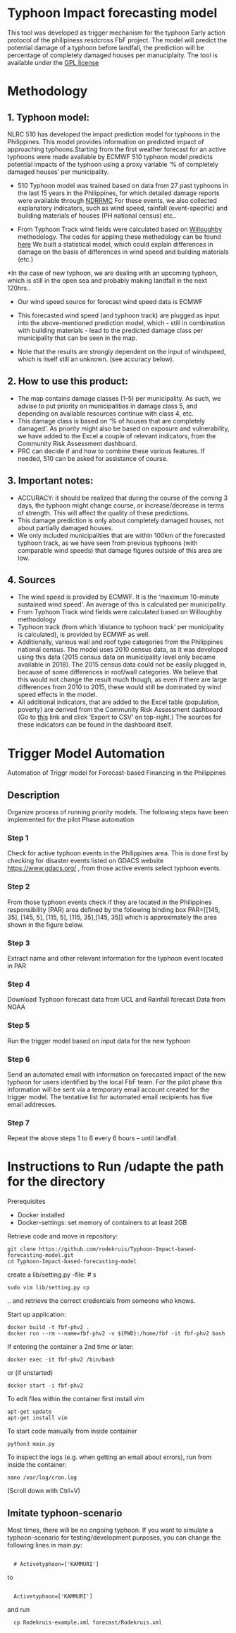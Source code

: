 # Typhoon Impact forecasting model

This tool was developed as trigger mechanism for the typhoon Early action protocol of the philipiness resdcross FbF project. The model will predict the potential damage of a typhoon before landfall, the prediction will be percentage of completely damaged houses per manuciplaity.
The tool is available under the [GPL license](https://github.com/rodekruis/Typhoon-Impact-based-forecasting-model/blob/master/LICENSE)

# Methodology


## 1. Typhoon model:

NLRC 510 has developed the impact prediction model for typhoons in the Philippines. This model provides information on predicted impact of approaching typhoons.Starting from the first weather forecast for an active typhoons were made available by ECMWF 510 typhoon model predicts potential impacts of the typhoon using a proxy variable ‘% of completely damaged houses’ per municipality.

* 510 Typhoon model was trained based on data from 27 past typhoons in the last 15 years in the Philippines, for which detailed damage reports were available through [NDRRMC](https://www.ndrrmc.gov.ph/) For these events, we also collected explanatory indicators, such as wind speed, rainfall (event-specific) and building materials of houses (PH national census) etc..

* From Typhoon Track wind fields were calculated based on [Willoughby](https://journals.ametsoc.org/view/journals/mwre/132/12/mwr2831.1.xml) methodology. The codes for appling these methedology can be found [here](https://github.com/rodekruis/TYPHOONTRACK2GRIDPOINT) We built a statistical model, which could explain differences in damage on the basis of differences in wind speed and building materials (etc.)

*In the case of new typhoon, we are dealing with an upcoming typhoon, which is still in the open sea and probably making landfall in the next 120hrs..
*	Our wind speed source for forecast wind speed data is ECMWF
*	This forecasted wind speed (and typhoon track) are plugged as input into the above-mentioned prediction model, which - still in combination with building materials - lead to the predicted damage class per municipality that can be seen in the map.

*	Note that the results are strongly dependent on the input of windspeed, which is itself still an unknown. (see accuracy below).

## 2. How to use this product:

* The map contains damage classes (1-5) per municipality. As such, we advise to put priority on municipalities in damage class 5, and depending on available resources continue with class 4, etc.
*	This damage class is based on ‘% of houses that are completely damaged’. As priority might also be based on exposure and vulnerability, we have added to the Excel a couple of relevant indicators, from the Community Risk Assessment dashboard.
*	PRC can decide if and how to combine these various features. If needed, 510 can be asked for assistance of course.

## 3. Important notes:

*	ACCURACY: it should be realized that during the course of the coming 3 days, the typhoon might change course, or increase/decrease in terms of strength. This will affect the quality of these predictions. 
*	This damage prediction is only about completely damaged houses, not about partially damaged houses.
*	We only included municipalities that are within 100km of the forecasted typhoon track, as we have seen from previous typhoons (with comparable wind speeds) that damage figures outside of this area are low.

## 4. Sources

*	The wind speed is provided by ECMWF. It is the ‘maximum 10-minute sustained wind speed’. An average of this is calculated per municipality.
*	From Typhoon Track wind fields were calculated based on  Willoughby  methodology 
*	Typhoon track (from which ‘distance to typhoon track’ per municipality is calculated), is provided by ECMWF as well.
*	Additionally, various wall and roof type categories from the Philippines national census. The model uses 2010 census data, as it was developed using this data (2015 census data on municipality level only became available in 2018). The 2015 census data could not be easily plugged in, because of some differences in roof/wall categories. We believe that this would not change the result much though, as even if there are large differences from 2010 to 2015, these would still be dominated by wind speed effects in the model.
*	All additional indicators, that are added to the Excel table (population, poverty) are derived from the Community Risk Assessment dashboard (Go to [this](https://dashboard.510.global/#!/community_risk?country=PHL) link and click ‘Export to CSV’ on top-right.) The sources for these indicators can be found in the dashboard itself.



# Trigger Model Automation 

Automation of Triggr model for Forecast-based Financing in the Philippines

## Description

Organize process of running priority models.
The following steps have been implemented for the pilot Phase automation

### Step 1

Check for active typhoon events in the Philippines area. This is done first by checking  for disaster events  listed on GDACS website https://www.gdacs.org/ , from those active events select typhoon events.

### Step 2

From those typhoon events check if they are located in the Philippines responsibility (PAR) area defined by the following binding box PAR=[[145, 35], [145, 5], [115, 5], [115, 35],[145, 35]]  which is approximately the area shown in the figure below.

### Step 3

Extract name and other relevant information for the typhoon event located in PAR

### Step 4

Download Typhoon forecast data from UCL and Rainfall forecast Data from NOAA

### Step 5

Run the trigger model based on input data for the new typhoon 

### Step 6

Send an automated email with information on forecasted impact of the new typhoon for users identified by the local FbF team. For the pilot phase this information will be sent via a temporary email account created for the trigger model. The tentative list for automated email recipients has five email addresses.

### Step 7

Repeat the above steps 1 to 6 every 6 hours – until landfall.

# Instructions to Run /udapte the path for the directory

Prerequisites 
* Docker installed
* Docker-settings: set memory of containers to at least 2GB

Retrieve code and move in repository:
```
git clone https://github.com/rodekruis/Typhoon-Impact-based-forecasting-model.git
cd Typhoon-Impact-based-forecasting-model
```
create a lib/setting.py -file: # s
```
sudo vim lib/setting.py cp 
```
.. and retrieve the correct credentials from someone who knows. 

Start up application:
```
docker build -t fbf-phv2 .
docker run --rm --name=fbf-phv2 -v ${PWD}:/home/fbf -it fbf-phv2 bash
```
If entering the container a 2nd time or later:
```
docker exec -it fbf-phv2 /bin/bash
```
or (if unstarted)
```
docker start -i fbf-phv2
```
To edit files within the container first install vim 
```
apt-get update
apt-get install vim
```


To start code manually from inside container
```
python3 main.py
```

To inspect the logs (e.g. when getting an email about errors), run from inside the container:
```
nano /var/log/cron.log
```
(Scroll down with Ctrl+V) 


## Imitate typhoon-scenario

Most times, there will be no ongoing typhoon. If you want to simulate a typhoon-scenario for testing/development purposes, you can change the following lines in main.py:
```
 
  # Activetyphoon=['KAMMURI']
```
to
```
 
  Activetyphoon=['KAMMURI']
```
and run
```
  cp Rodekruis-example.xml forecast/Rodekruis.xml
```

